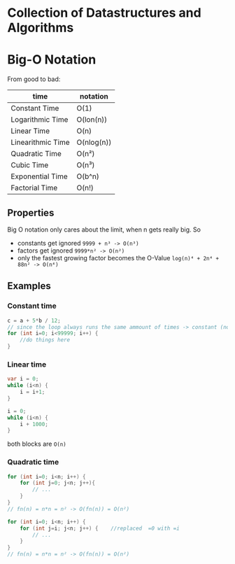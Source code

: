 # Collection of Datastructures and Algorithms

# Big-O Notation
From good to bad:

|time| notation|
|---|---|
|Constant Time| O(1) |
|Logarithmic Time| O(lon(n)) |
|Linear Time| O(n) |
|Linearithmic Time| O(nlog(n)) |
|Quadratic Time| O(n²) |
|Cubic Time| O(n³) |
|Exponential Time| O(b^n)|
|Factorial Time| O(n!) |

## Properties
Big O notation only cares about the limit, when n gets really big. So 
- constants get ignored `9999 + n³ -> O(n³)`
- factors get ignored `9999*n² -> O(n²)`
- only the fastest growing factor becomes the O-Value `log(n)⁴ + 2n⁴ + 88n² -> O(n⁴)`

## Examples
### Constant time
```cs
c = a + 5*b / 12;
// since the loop always runs the same ammount of times -> constant (not coupled with n)
for (int i=0; i<99999; i++) {
    //do things here
}
```

### Linear time
```cs
var i = 0;
while (i<n) {
    i = i+1;
}

i = 0;
while (i<n) {
    i + 1000;
}
```
both blocks are `O(n)`

### Quadratic time
```cs
for (int i=0; i<n; i++) {
    for (int j=0; j<n; j++){
        // ...
    }
}
// fn(n) = n*n = n² -> O(fn(n)) = O(n²)

for (int i=0; i<n; i++) {
    for (int j=i; j<n; j++) {    //replaced  =0 with =i
        // ...
    }
}
// fn(n) = n*n = n² -> O(fn(n)) = O(n²)
```